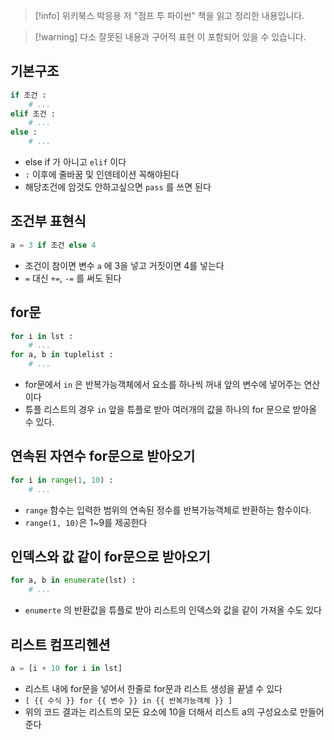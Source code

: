 > [!info] 위키북스 박응용 저 "점프 투 파이썬" 책을 읽고 정리한 내용입니다.

> [!warning] 다소 잘못된 내용과 구어적 표현 이 포함되어 있을 수 있습니다.

## 기본구조

```python
if 조건 :
	# ...
elif 조건 :
	# ...
else :
	# ...
```

- else if 가 아니고 `elif` 이다
- `:` 이후에 줄바꿈 및 인덴테이션 꼭해야된다
- 해당조건에 암것도 안하고싶으면 `pass` 를 쓰면 된다

## 조건부 표현식

```python
a = 3 if 조건 else 4
```

- 조건이 참이면 변수 `a` 에 3을 넣고 거짓이면 4를 넣는다
- `=` 대신 `+=`, `-=` 를 써도 된다

## for문

```python
for i in lst :
	# ...
for a, b in tuplelist :
	# ...
```

- for문에서 `in` 은 반복가능객체에서 요소를 하나씩 꺼내 앞의 변수에 넣어주는 연산이다
- 튜플 리스트의 경우 `in` 앞을 튜플로 받아 여러개의 값을 하나의 for 문으로 받아올 수 있다.

## 연속된 자연수 for문으로 받아오기

```python
for i in range(1, 10) :
	# ...
```

- `range` 함수는 입력한 범위의 연속된 정수를 반복가능객체로 반환하는 함수이다.
- `range(1, 10)`은 1~9를 제공한다

## 인덱스와 값 같이 for문으로 받아오기

```python
for a, b in enumerate(lst) :
	# ...
```

- `enumerte` 의 반환값을 튜플로 받아 리스트의 인덱스와 값을 같이 가져올 수도 있다

## 리스트 컴프리헨션

```python
a = [i + 10 for i in lst]
```

- 리스트 내에 for문을 넣어서 한줄로 for문과 리스트 생성을 끝낼 수 있다
- `[ {{ 수식 }} for {{ 변수 }} in {{ 반복가능객체 }} ]`
- 위의 코드 결과는 리스트의 모든 요소에 10을 더해서 리스트 a의 구성요소로 만들어준다